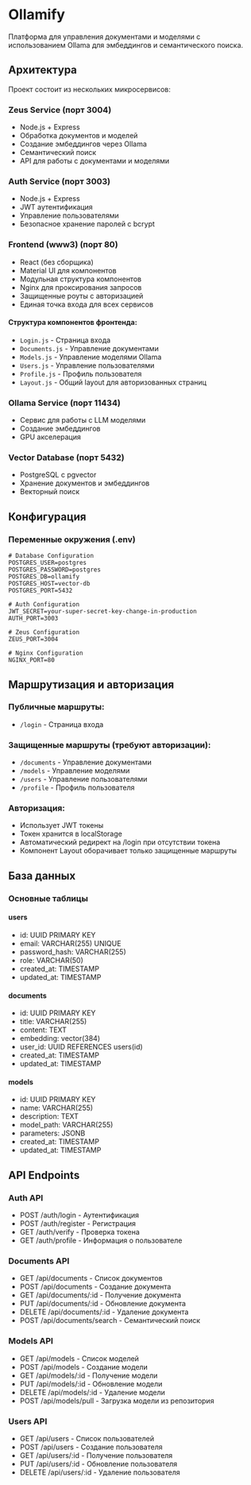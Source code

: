 # Ollamify

Платформа для управления документами и моделями с использованием Ollama для эмбеддингов и семантического поиска.

## Архитектура

Проект состоит из нескольких микросервисов:

### Zeus Service (порт 3004)
- Node.js + Express
- Обработка документов и моделей
- Создание эмбеддингов через Ollama
- Семантический поиск
- API для работы с документами и моделями

### Auth Service (порт 3003)
- Node.js + Express
- JWT аутентификация
- Управление пользователями
- Безопасное хранение паролей с bcrypt

### Frontend (www3) (порт 80)
- React (без сборщика)
- Material UI для компонентов
- Модульная структура компонентов
- Nginx для проксирования запросов
- Защищенные роуты с авторизацией
- Единая точка входа для всех сервисов

#### Структура компонентов фронтенда:
- `Login.js` - Страница входа
- `Documents.js` - Управление документами
- `Models.js` - Управление моделями Ollama
- `Users.js` - Управление пользователями
- `Profile.js` - Профиль пользователя
- `Layout.js` - Общий layout для авторизованных страниц

### Ollama Service (порт 11434)
- Сервис для работы с LLM моделями
- Создание эмбеддингов
- GPU акселерация

### Vector Database (порт 5432)
- PostgreSQL с pgvector
- Хранение документов и эмбеддингов
- Векторный поиск

## Конфигурация

### Переменные окружения (.env)
```env
# Database Configuration
POSTGRES_USER=postgres
POSTGRES_PASSWORD=postgres
POSTGRES_DB=ollamify
POSTGRES_HOST=vector-db
POSTGRES_PORT=5432

# Auth Configuration
JWT_SECRET=your-super-secret-key-change-in-production
AUTH_PORT=3003

# Zeus Configuration
ZEUS_PORT=3004

# Nginx Configuration
NGINX_PORT=80
```

## Маршрутизация и авторизация

### Публичные маршруты:
- `/login` - Страница входа

### Защищенные маршруты (требуют авторизации):
- `/documents` - Управление документами
- `/models` - Управление моделями
- `/users` - Управление пользователями
- `/profile` - Профиль пользователя

### Авторизация:
- Использует JWT токены
- Токен хранится в localStorage
- Автоматический редирект на /login при отсутствии токена
- Компонент Layout оборачивает только защищенные маршруты

## База данных

### Основные таблицы

#### users
- id: UUID PRIMARY KEY
- email: VARCHAR(255) UNIQUE
- password_hash: VARCHAR(255)
- role: VARCHAR(50)
- created_at: TIMESTAMP
- updated_at: TIMESTAMP

#### documents
- id: UUID PRIMARY KEY
- title: VARCHAR(255)
- content: TEXT
- embedding: vector(384)
- user_id: UUID REFERENCES users(id)
- created_at: TIMESTAMP
- updated_at: TIMESTAMP

#### models
- id: UUID PRIMARY KEY
- name: VARCHAR(255)
- description: TEXT
- model_path: VARCHAR(255)
- parameters: JSONB
- created_at: TIMESTAMP
- updated_at: TIMESTAMP

## API Endpoints

### Auth API
- POST /auth/login - Аутентификация
- POST /auth/register - Регистрация
- GET /auth/verify - Проверка токена
- GET /auth/profile - Информация о пользователе

### Documents API
- GET /api/documents - Список документов
- POST /api/documents - Создание документа
- GET /api/documents/:id - Получение документа
- PUT /api/documents/:id - Обновление документа
- DELETE /api/documents/:id - Удаление документа
- POST /api/documents/search - Семантический поиск

### Models API
- GET /api/models - Список моделей
- POST /api/models - Создание модели
- GET /api/models/:id - Получение модели
- PUT /api/models/:id - Обновление модели
- DELETE /api/models/:id - Удаление модели
- POST /api/models/pull - Загрузка модели из репозитория

### Users API
- GET /api/users - Список пользователей
- POST /api/users - Создание пользователя
- GET /api/users/:id - Получение пользователя
- PUT /api/users/:id - Обновление пользователя
- DELETE /api/users/:id - Удаление пользователя
